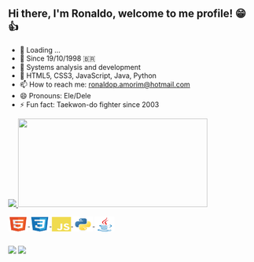 ## Hi there, I'm Ronaldo, welcome to me profile! 😁👍

- 🔭 Loading ...
- 📅 Since 19/10/1998 🇧🇷
- 🌱 Systems analysis and development
- 📖 HTML5, CSS3, JavaScript, Java, Python
- 📫 How to reach me: ronaldop.amorim@hotmail.com
- 😄 Pronouns: Ele/Dele
- ⚡ Fun fact: Taekwon-do fighter since 2003

<div style="display: flex">
  <a href="https://github.com/ronaldop19">
  <img height="180em" src="https://github-readme-stats.vercel.app/api?username=ronaldop19&show_icons=true&theme=midnight-purple&include_all_commits=true&count_private=true"/>
  <img height="180em" width="385px" src="https://github-readme-stats.vercel.app/api/top-langs/?username=ronaldop19&layout=compact&langs_count=7&theme=midnight-purple"/>
</div>
   
  <div style="display: inline_block"><br>
  <img align="center" alt="Ronaldo-HTML" height="30" width="40" src="https://raw.githubusercontent.com/devicons/devicon/master/icons/html5/html5-original.svg">
  <img align="center" alt="Ronaldo-CSS" height="30" width="40" src="https://raw.githubusercontent.com/devicons/devicon/master/icons/css3/css3-original.svg">
  <img align="center" alt="Ronaldo-Js" height="30" width="40" src="https://raw.githubusercontent.com/devicons/devicon/master/icons/javascript/javascript-plain.svg">
  <img align="center" alt="Ronaldo-Python" height="30" width="40" src="https://raw.githubusercontent.com/devicons/devicon/master/icons/python/python-original.svg">
  <img align="center" alt="Ronaldo-Java" height="30" width="40" src="https://raw.githubusercontent.com/devicons/devicon/master/icons/java/java-original.svg"> 
</div>

  ##
  
  <div> 
    
  <a href="https://instagram.com/itf.amorim" target="_blank"><img src="https://img.shields.io/badge/-Instagram-%23E4405F?style=for-the-badge&logo=instagram&logoColor=white" target="_blank"></a>
  <a href="https://www.linkedin.com/in/ronaldo-amorim-861655234/" target="_blank"><img src="https://img.shields.io/badge/-LinkedIn-%230077B5?style=for-the-badge&logo=linkedin&logoColor=white" target="_blank"></a> 

 ##
  
